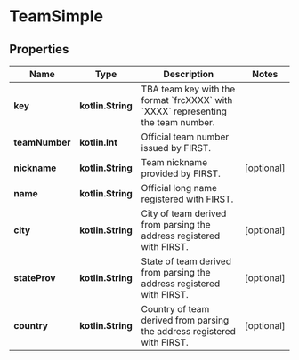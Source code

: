 
# TeamSimple

## Properties

| Name           | Type              | Description                                                                                          | Notes      |
| -------------- | ----------------- | ---------------------------------------------------------------------------------------------------- | ---------- |
| **key**        | **kotlin.String** | TBA team key with the format &#x60;frcXXXX&#x60; with &#x60;XXXX&#x60; representing the team number. |
| **teamNumber** | **kotlin.Int**    | Official team number issued by FIRST.                                                                |
| **nickname**   | **kotlin.String** | Team nickname provided by FIRST.                                                                     | [optional] |
| **name**       | **kotlin.String** | Official long name registered with FIRST.                                                            |
| **city**       | **kotlin.String** | City of team derived from parsing the address registered with FIRST.                                 | [optional] |
| **stateProv**  | **kotlin.String** | State of team derived from parsing the address registered with FIRST.                                | [optional] |
| **country**    | **kotlin.String** | Country of team derived from parsing the address registered with FIRST.                              | [optional] |
